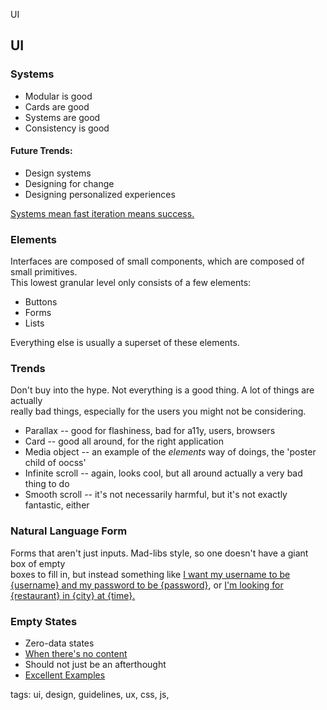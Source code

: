 UI

## UI

### Systems

* Modular is good
* Cards are good
* Systems are good
* Consistency is good

#### Future Trends:

* Design systems
* Designing for change
* Designing personalized experiences

[Systems mean fast iteration means success.](http://blog.intercom.io/design-futures-1-creating-systems-not-products/)

### Elements

Interfaces are composed of small components, which are composed of small primitives.  
This lowest granular level only consists of a few elements:

* Buttons
* Forms
* Lists

Everything else is usually a superset of these elements.

### Trends

Don't buy into the hype. Not everything is a good thing. A lot of things are actually  
really bad things, especially for the users you might not be considering.

* Parallax -- good for flashiness, bad for a11y, users, browsers
* Card -- good all around, for the right application
* Media object -- an example of the _elements_ way of doings, the 'poster child of oocss'
* Infinite scroll -- again, looks cool, but all around actually a very bad thing to do
* Smooth scroll -- it's not necessarily harmful, but it's not exactly fantastic, either

### Natural Language Form

Forms that aren't just inputs. Mad-libs style, so one doesn't have a giant box of empty  
boxes to fill in, but instead something like
[I want my username to be {username} and my password to be {password}](http://www.lukew.com/ff/entry.asp?1007), or 
[I'm looking for {restaurant} in {city} at {time}.](http://www.jroehm.com/2014/01/ui-pattern-natural-language-form/)

### Empty States

* Zero-data states
* [When there's no content](https://www.google.com/design/spec/patterns/empty-states.html)
* Should not just be an afterthought
* [Excellent Examples](http://emptystat.es)

tags: ui, design, guidelines, ux, css, js,

